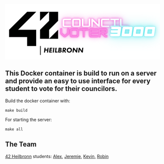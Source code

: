 ![42 Council Voter 3000](./docker_django/logo.png)

## This Docker container is build to run on a server and provide an easy to use interface for every student to vote for their councilors.

Build the docker container with:
```
make build
```
For starting the server:
```
make all
```

## The Team
[42 Heilbronn](https://www.42heilbronn.de/en/) students:
[Alex](https://github.com/42akurz), [Jeremie](https://github.com/JeremieSiller), [Kevin](https://github.com/khirsig), [Robin](https://github.com/Radel-24) 
